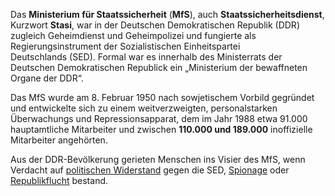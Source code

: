 Das **Ministerium für Staatssicherheit** (**MfS**), auch **Staatssicherheitsdienst**, Kurzwort **Stasi**, war in der Deutschen Demokratischen Republik (DDR) zugleich Geheimdienst und Geheimpolizei und fungierte als Regierungsinstrument der Sozialistischen Einheitspartei Deutschlands (SED). Formal war es innerhalb des Ministerrats der Deutschen Demokratischen Republick ein „Ministerium der bewaffneten Organe der DDR“. 

Das MfS wurde am 8. Februar 1950 nach sowjetischem Vorbild gegründet und entwickelte sich zu einem weitverzweigten, personalstarken Überwachungs und Repressionsapparat, dem im Jahr 1988 etwa 91.000 hauptamtliche Mitarbeiter und zwischen **110.000 und 189.000** inoffizielle Mitarbeiter angehörten.

Aus der DDR-Bevölkerung gerieten Menschen ins Visier des MfS, wenn Verdacht auf [politischen Widerstand](https://de.wikipedia.org/wiki/Widerstand_(Politik) "Widerstand (Politik)") gegen die SED, [Spionage](https://de.wikipedia.org/wiki/Spionage "Spionage") oder [Republikflucht](https://de.wikipedia.org/wiki/Ungesetzlicher_Grenz%C3%BCbertritt_im_DDR-Recht "Ungesetzlicher Grenzübertritt im DDR-Recht") bestand.